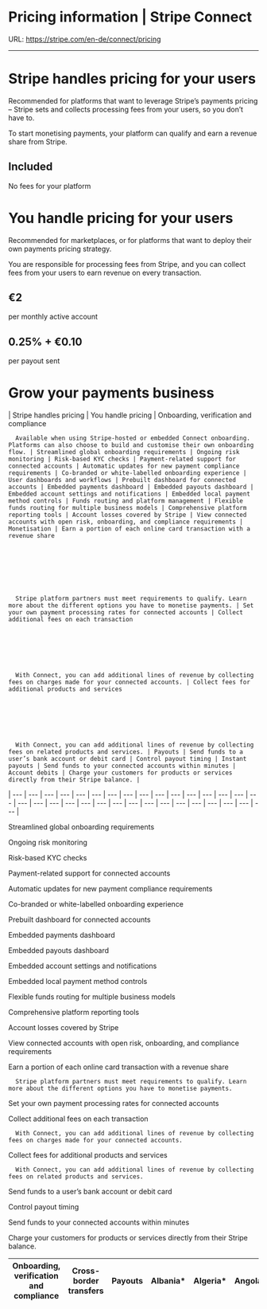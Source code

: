 # Pricing information | Stripe Connect

URL: https://stripe.com/en-de/connect/pricing

---

# Stripe handles pricing for your users

Recommended for platforms that want to leverage Stripe’s payments pricing – Stripe sets and collects processing fees from your users, so you don’t have to.

To start monetising payments, your platform can qualify and earn a revenue share from Stripe.

## Included

No fees for your platform

# You handle pricing for your users

Recommended for marketplaces, or for platforms that want to deploy their own payments pricing strategy.

You are responsible for processing fees from Stripe, and you can collect fees from your users to earn revenue on every transaction.

## €2

per monthly active account

## 0.25% + €0.10

per payout sent

# Grow your payments business

| Stripe handles pricing | You handle pricing | Onboarding, verification and compliance








      Available when using Stripe-hosted or embedded Connect onboarding. Platforms can also choose to build and customise their own onboarding flow. | Streamlined global onboarding requirements | Ongoing risk monitoring | Risk-based KYC checks | Payment-related support for connected accounts | Automatic updates for new payment compliance requirements | Co-branded or white-labelled onboarding experience | User dashboards and workflows | Prebuilt dashboard for connected accounts | Embedded payments dashboard | Embedded payouts dashboard | Embedded account settings and notifications | Embedded local payment method controls | Funds routing and platform management | Flexible funds routing for multiple business models | Comprehensive platform reporting tools | Account losses covered by Stripe | View connected accounts with open risk, onboarding, and compliance requirements | Monetisation | Earn a portion of each online card transaction with a revenue share
              







      Stripe platform partners must meet requirements to qualify. Learn more about the different options you have to monetise payments. | Set your own payment processing rates for connected accounts | Collect additional fees on each transaction







      With Connect, you can add additional lines of revenue by collecting fees on charges made for your connected accounts. | Collect fees for additional products and services







      With Connect, you can add additional lines of revenue by collecting fees on related products and services. | Payouts | Send funds to a user’s bank account or debit card | Control payout timing | Instant payouts | Send funds to your connected accounts within minutes | Account debits | Charge your customers for products or services directly from their Stripe balance. |
| --- | --- | --- | --- | --- | --- | --- | --- | --- | --- | --- | --- | --- | --- | --- | --- | --- | --- | --- | --- | --- | --- | --- | --- | --- | --- | --- | --- | --- | --- | --- | --- |

Streamlined global onboarding requirements

Ongoing risk monitoring

Risk-based KYC checks

Payment-related support for connected accounts

Automatic updates for new payment compliance requirements

Co-branded or white-labelled onboarding experience

Prebuilt dashboard for connected accounts

Embedded payments dashboard

Embedded payouts dashboard

Embedded account settings and notifications

Embedded local payment method controls

Flexible funds routing for multiple business models

Comprehensive platform reporting tools

Account losses covered by Stripe

View connected accounts with open risk, onboarding, and compliance requirements

Earn a portion of each online card transaction with a revenue share
              







      Stripe platform partners must meet requirements to qualify. Learn more about the different options you have to monetise payments.

Set your own payment processing rates for connected accounts

Collect additional fees on each transaction







      With Connect, you can add additional lines of revenue by collecting fees on charges made for your connected accounts.

Collect fees for additional products and services







      With Connect, you can add additional lines of revenue by collecting fees on related products and services.

Send funds to a user’s bank account or debit card

Control payout timing

Send funds to your connected accounts within minutes

Charge your customers for products or services directly from their Stripe balance.

| Onboarding, verification and compliance | Cross-border transfers | Payouts | Albania* | Algeria* | Angola* | Antigua & Barbuda* | Argentina* | Armenia* | Australia | Austria | Azerbaijan* | Bahamas* | Bahrain* | Bangladesh* | Belgium | Benin* | Bhutan* | Bolivia* | Bosnia & Herzegovina* | Botswana* | Brazil | Brunei* | Bulgaria | Cambodia* | Canada | Côte d’Ivoire* | Chile* | Colombia* | Costa Rica* | Croatia | Cyprus | Czech Republic | Denmark | Dominican Republic* | Ecuador* | Egypt* | El Salvador* | Estonia | Ethiopia* | Finland | France | Gabon* | Gambia* | Germany | Ghana* | Gibraltar | Greece | Guatemala* | Guyana* | Hong Kong | Hungary | Iceland* | India | Indonesia* | Ireland | Israel* | Italy | Jamaica* | Japan | Jordan* | Kenya* | Kuwait* | Kazakhstan* | Laos | Latvia | Liechtenstein | Lithuania | Luxembourg | Macao SAR China* | Madagascar* | Malaysia | Malta | Mauritius* | Mexico | Moldova* | Monaco* | Mongolia* | Mozambique* | Morocco* | Namibia* | Niger* | Nigeria* | Netherlands | New Zealand | North Macedonia* | Norway | Oman* | Pakistan* | Panama* | Paraguay* | Peru* | Philippines* | Poland | Portugal | Qatar* | Romania | Rwanda* | San Marino* | Saudi Arabia* | Senegal* | Serbia* | Singapore | Slovakia | Slovenia | South Africa* | South Korea* | Spain | Sri Lanka* | St. Lucia* | Sweden | Switzerland | Taiwan* | Tanzania* | Thailand* | Tunisia* | Trinidad & Tobago* | Turkey* | United Arab Emirates | United Kingdom | United States | Uruguay* | Uzbekistan* | Vietnam* |
| --- | --- | --- | --- | --- | --- | --- | --- | --- | --- | --- | --- | --- | --- | --- | --- | --- | --- | --- | --- | --- | --- | --- | --- | --- | --- | --- | --- | --- | --- | --- | --- | --- | --- | --- | --- | --- | --- | --- | --- | --- | --- | --- | --- | --- | --- | --- | --- | --- | --- | --- | --- | --- | --- | --- | --- | --- | --- | --- | --- | --- | --- | --- | --- | --- | --- | --- | --- | --- | --- | --- | --- | --- | --- | --- | --- | --- | --- | --- | --- | --- | --- | --- | --- | --- | --- | --- | --- | --- | --- | --- | --- | --- | --- | --- | --- | --- | --- | --- | --- | --- | --- | --- | --- | --- | --- | --- | --- | --- | --- | --- | --- | --- | --- | --- | --- | --- | --- | --- | --- | --- | --- | --- | --- |